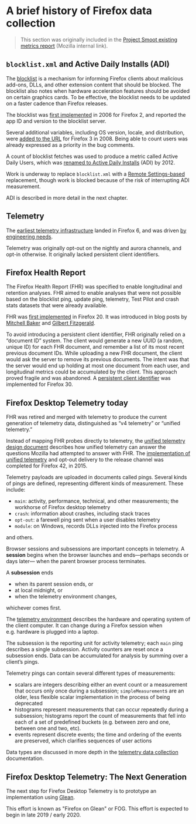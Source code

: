 # A brief history of Firefox data collection

> This section was originally included in the [Project Smoot existing metrics report][smootv1]
(Mozilla internal link).

[smootv1]: https://mozilla-private.report/smoot-existing-metrics/book/05_overview.html

## `blocklist.xml` and Active Daily Installs (ADI)

The [blocklist](https://wiki.mozilla.org/Blocklisting) is a mechanism
for informing Firefox clients about malicious add-ons, DLLs, and other
extension content that should be blocked. The blocklist also notes when
hardware acceleration features should be avoided on certain graphics
cards. To be effective, the blocklist needs to be updated on a faster
cadence than Firefox releases.

The blocklist was [first
implemented](https://bugzilla.mozilla.org/show_bug.cgi?id=271166) in
2006 for Firefox 2, and reported the app ID and version to the blocklist
server.

Several additional variables, including OS version, locale, and
distribution, were [added to the
URL](https://bugzilla.mozilla.org/show_bug.cgi?id=430120) for Firefox 3
in 2008. Being able to count users was already expressed as a priority
in the bug comments.

A count of blocklist fetches was used to produce a metric called Active
Daily Users, which was [renamed to Active Daily
Installs](https://bugzilla.mozilla.org/show_bug.cgi?id=812282) (ADI) by
2012.

Work is underway to replace `blocklist.xml` with a [Remote
Settings-based](https://bugzilla.mozilla.org/show_bug.cgi?id=1257565#c120)
replacement, though work is blocked because of the risk of interrupting
ADI measurement.

ADI is described in more detail in the next chapter.

## Telemetry

The [earliest telemetry
infrastructure](https://bugzilla.mozilla.org/show_bug.cgi?id=585196)
landed in Firefox 6, and was driven [by engineering
needs](https://wiki.mozilla.org/Platform/Features/Telemetry).

Telemetry was originally opt-out on the nightly and aurora channels, and
opt-in otherwise. It originally lacked persistent client identifiers.

## Firefox Health Report

The Firefox Health Report (FHR) was specified to enable longitudinal and
retention analyses. FHR aimed to enable analyses that were not possible
based on the blocklist ping, update ping, telemetry, Test Pilot and
crash stats datasets that were already available.

FHR was [first
implemented](https://bugzilla.mozilla.org/show_bug.cgi?id=718066) in
Firefox 20. It was introduced in blog posts by [Mitchell
Baker](https://blog.lizardwrangler.com/2012/09/21/firefox-health-report/)
and [Gilbert
Fitzgerald](https://blog.mozilla.org/metrics/2012/09/21/firefox-health-report/).

To avoid introducing a persistent client identifier, FHR originally
relied on a “document ID” system. The client would generate a new UUID
(a random, unique ID) for each FHR document, and remember a list of its
most recent previous document IDs. While uploading a new FHR document,
the client would ask the server to remove its previous documents. The
intent was that the server would end up holding at most one document
from each user, and longitudinal metrics could be accumulated by the
client. This approach proved fragile and was abandoned. A [persistent
client identifier](https://bugzilla.mozilla.org/show_bug.cgi?id=968419)
was implemented for Firefox 30.

## Firefox Desktop Telemetry today

FHR was retired and merged with telemetry to produce the current
generation of telemetry data, distinguished as “v4 telemetry” or
“unified telemetry.”

Instead of mapping FHR probes directly to telemetry, the [unified
telemetry design
document](https://docs.google.com/document/d/1IGpzsYGi_sq3YFQDAPyKOkU_BKvXAC95fZYA2i4ceVs/edit)
describes how unified telemetry can answer the questions Mozilla had
attempted to answer with FHR. The [implementation of unified
telemetry](https://bugzilla.mozilla.org/show_bug.cgi?id=1122515) and
opt-out delivery to the release channel was completed for Firefox 42, in
2015.

Telemetry payloads are uploaded in documents called pings. Several kinds
of pings are defined, representing different kinds of measurement. These
include:

  - `main`: activity, performance, technical, and other measurements;
    the workhorse of Firefox desktop telemetry
  - `crash`: information about crashes, including stack traces
  - `opt-out`: a farewell ping sent when a user disables telemetry
  - `module`: on Windows, records DLLs injected into the Firefox process

and others.

Browser sessions and subsessions are important concepts in telemetry. A
**session** begins when the browser launches and ends—perhaps seconds or
days later— when the parent browser process terminates.

A **subsession** ends

  - when its parent session ends, or
  - at local midnight, or
  - when the telemetry environment changes,

whichever comes first.

The [telemetry
environment](https://firefox-source-docs.mozilla.org/toolkit/components/telemetry/telemetry/data/environment.html)
describes the hardware and operating system of the client computer. It
can change during a Firefox session when e.g. hardware is plugged into a
laptop.

The subsession is the reporting unit for activity telemetry; each `main`
ping describes a single subsession. Activity counters are reset once a
subsession ends. Data can be accumulated for analysis by summing over a
client’s pings.

Telemetry pings can contain several different types of measurements:

  - scalars are integers describing either an event count or a
    measurement that occurs only once during a subsession;
    `simpleMeasurement`s are an older, less flexible scalar
    implementation in the process of being deprecated
  - histograms represent measurements that can occur repeatedly during a
    subsession; histograms report the count of measurements that fell
    into each of a set of predefined buckets (e.g. between zero and one,
    between one and two, etc).
  - events represent discrete events; the time and ordering of the
    events are preserved, which clarifies sequences of user actions

Data types are discussed in more depth in the [telemetry data
collection](https://firefox-source-docs.mozilla.org/toolkit/components/telemetry/telemetry/collection/index.html)
documentation.

## Firefox Desktop Telemetry: The Next Generation

The next step for Firefox Desktop Telemetry is to prototype an implementation
using [Glean](glean/glean.md).

This effort is known as "Firefox on Glean" or FOG. This effort is expected to
begin in late 2019 / early 2020.
